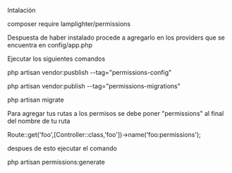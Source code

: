 Intalación 

composer require lamplighter/permissions

Despuesta de haber instalado procede a agregarlo en los providers que se encuentra en config/app.php


Ejecutar los siguientes comandos

php artisan vendor:pusblish --tag="permissions-config"

php artisan vendor:publish --tag="permissions-migrations"

php artisan migrate

Para agregar tus rutas a los permisos se debe poner "permissions" al final del nombre de tu ruta

Route::get('foo',[Controller::class,'foo'])->name('foo:permissions');

despues de esto ejecutar el comando

php artisan permissions:generate







